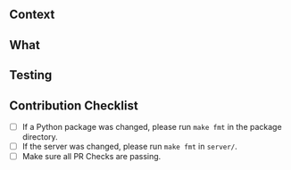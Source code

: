 ## Context

<!--
In a few sentences or less, please explain the context behind this change to help answer why this change is needed.

If this is a bug fix, make sure to include "fixes #xxxx", or
"closes #xxxx".

Screenshots, logs, code or other visual aids are greatly appreciated.
 -->

## What

<!--
In a few sentences, please summarize the change to help reviewers.

Consider providing screenshots, logs, code or other visual aids to help the reviewer understand the approach taken.
-->

## Testing

<!--
Please include steps used to verify the change.

Consider providing screenshots, logs, code or other visual aids to help the reviewer in their testing.
-->

## Contribution Checklist

- [ ] If a Python package was changed, please run `make fmt` in the package directory.
- [ ] If the server was changed, please run `make fmt` in `server/`.
- [ ] Make sure all PR Checks are passing.
<!--
Notes:

Tests of a Python package can be run manually. Start a Server and an Executor then
run `make test` in the Python package directory.

To test if changes to the server are backward compatible with the latest
release, label the PR with `ci_compat_test`. This might report failures
unrelated to your change if previous incompatible changes were pushed without
being released yet
-->
